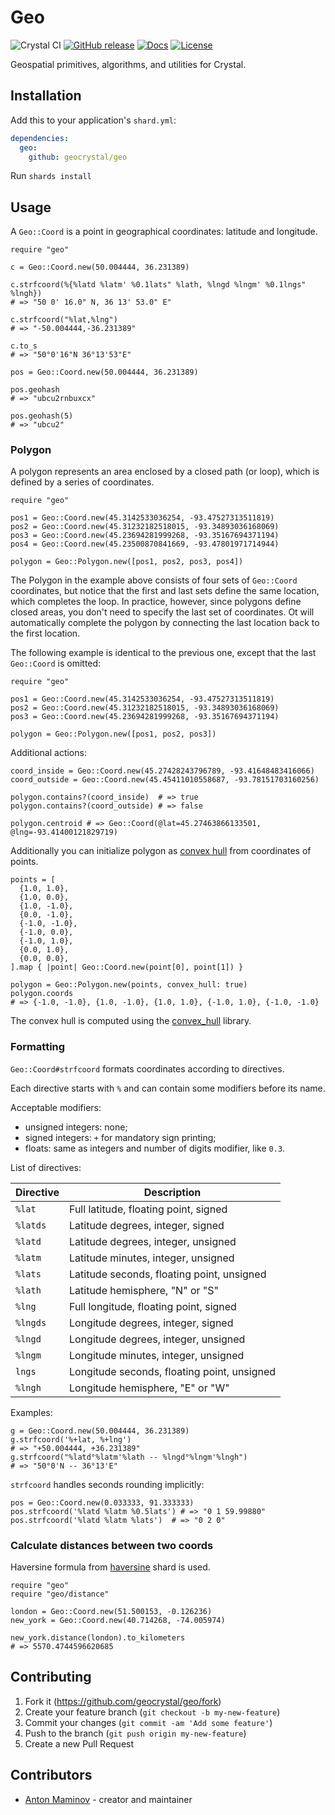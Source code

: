 # Geo

![Crystal CI](https://github.com/geocrystal/geo/workflows/Crystal%20CI/badge.svg)
[![GitHub release](https://img.shields.io/github/release/geocrystal/geo.svg)](https://github.com/geocrystal/geo/releases)
[![Docs](https://img.shields.io/badge/docs-available-brightgreen.svg)](https://geocrystal.github.io/geo/)
[![License](https://img.shields.io/github/license/geocrystal/geo.svg)](https://github.com/geocrystal/geo/blob/master/LICENSE)

Geospatial primitives, algorithms, and utilities for Crystal.

## Installation

Add this to your application's `shard.yml`:

```yaml
dependencies:
  geo:
    github: geocrystal/geo
```

Run `shards install`

## Usage

A `Geo::Coord` is a point in geographical coordinates: latitude and longitude.

```crystal
require "geo"

c = Geo::Coord.new(50.004444, 36.231389)

c.strfcoord(%{%latd %latm' %0.1lats" %lath, %lngd %lngm' %0.1lngs" %lngh})
# => "50 0' 16.0" N, 36 13' 53.0" E"

c.strfcoord("%lat,%lng")
# => "-50.004444,-36.231389"

c.to_s
# => "50°0'16"N 36°13'53"E"

pos = Geo::Coord.new(50.004444, 36.231389)

pos.geohash
# => "ubcu2rnbuxcx"

pos.geohash(5)
# => "ubcu2"
```

### Polygon

A polygon represents an area enclosed by a closed path (or loop), which is defined by a series of coordinates.

```crystal
require "geo"

pos1 = Geo::Coord.new(45.3142533036254, -93.47527313511819)
pos2 = Geo::Coord.new(45.31232182518015, -93.34893036168069)
pos3 = Geo::Coord.new(45.23694281999268, -93.35167694371194)
pos4 = Geo::Coord.new(45.23500870841669, -93.47801971714944)

polygon = Geo::Polygon.new([pos1, pos2, pos3, pos4])
```

The Polygon in the example above consists of four sets of `Geo::Coord` coordinates, but notice that the first and last sets define the same location, which completes the loop. In practice, however, since polygons define closed areas, you don't need to specify the last set of coordinates. Ot will automatically complete the polygon by connecting the last location back to the first location.

The following example is identical to the previous one, except that the last `Geo::Coord` is omitted:

```crystal
require "geo"

pos1 = Geo::Coord.new(45.3142533036254, -93.47527313511819)
pos2 = Geo::Coord.new(45.31232182518015, -93.34893036168069)
pos3 = Geo::Coord.new(45.23694281999268, -93.35167694371194)

polygon = Geo::Polygon.new([pos1, pos2, pos3])
```

Additional actions:

```crystal
coord_inside = Geo::Coord.new(45.27428243796789, -93.41648483416066)
coord_outside = Geo::Coord.new(45.45411010558687, -93.78151703160256)

polygon.contains?(coord_inside)  # => true
polygon.contains?(coord_outside) # => false

polygon.centroid # => Geo::Coord(@lat=45.27463866133501, @lng=-93.41400121829719)
```

Additionally you can initialize polygon as [convex hull](https://en.wikipedia.org/wiki/Convex_hull) from coordinates of points.

```crystal
points = [
  {1.0, 1.0},
  {1.0, 0.0},
  {1.0, -1.0},
  {0.0, -1.0},
  {-1.0, -1.0},
  {-1.0, 0.0},
  {-1.0, 1.0},
  {0.0, 1.0},
  {0.0, 0.0},
].map { |point| Geo::Coord.new(point[0], point[1]) }

polygon = Geo::Polygon.new(points, convex_hull: true)
polygon.coords
# => {-1.0, -1.0}, {1.0, -1.0}, {1.0, 1.0}, {-1.0, 1.0}, {-1.0, -1.0}
```

The convex hull is computed using the [convex_hull](https://github.com/geocrystal/convex_hull) library.

### Formatting

`Geo::Coord#strfcoord` formats coordinates according to directives.

Each directive starts with `%` and can contain some modifiers before its name.

Acceptable modifiers:

- unsigned integers: none;
- signed integers: `+` for mandatory sign printing;
- floats: same as integers and number of digits modifier, like `0.3`.

List of directives:

| Directive | Description                                 |
| --------- | ------------------------------------------- |
| `%lat`    | Full latitude, floating point, signed       |
| `%latds`  | Latitude degrees, integer, signed           |
| `%latd`   | Latitude degrees, integer, unsigned         |
| `%latm`   | Latitude minutes, integer, unsigned         |
| `%lats`   | Latitude seconds, floating point, unsigned  |
| `%lath`   | Latitude hemisphere, "N" or "S"             |
| `%lng`    | Full longitude, floating point, signed      |
| `%lngds`  | Longitude degrees, integer, signed          |
| `%lngd`   | Longitude degrees, integer, unsigned        |
| `%lngm`   | Longitude minutes, integer, unsigned        |
| `lngs`    | Longitude seconds, floating point, unsigned |
| `%lngh`   | Longitude hemisphere, "E" or "W"            |

Examples:

```crystal
g = Geo::Coord.new(50.004444, 36.231389)
g.strfcoord('%+lat, %+lng')
# => "+50.004444, +36.231389"
g.strfcoord("%latd°%latm'%lath -- %lngd°%lngm'%lngh")
# => "50°0'N -- 36°13'E"
```

`strfcoord` handles seconds rounding implicitly:

```crystal
pos = Geo::Coord.new(0.033333, 91.333333)
pos.strfcoord('%latd %latm %0.5lats') # => "0 1 59.99880"
pos.strfcoord('%latd %latm %lats')  # => "0 2 0"
```

### Calculate distances between two coords

Haversine formula from [haversine](https://github.com/geocrystal/haversine) shard is used.

```crystal
require "geo"
require "geo/distance"

london = Geo::Coord.new(51.500153, -0.126236)
new_york = Geo::Coord.new(40.714268, -74.005974)

new_york.distance(london).to_kilometers
# => 5570.4744596620685
```

## Contributing

1. Fork it (<https://github.com/geocrystal/geo/fork>)
2. Create your feature branch (`git checkout -b my-new-feature`)
3. Commit your changes (`git commit -am 'Add some feature'`)
4. Push to the branch (`git push origin my-new-feature`)
5. Create a new Pull Request

## Contributors

- [Anton Maminov](https://github.com/mamantoha) - creator and maintainer
